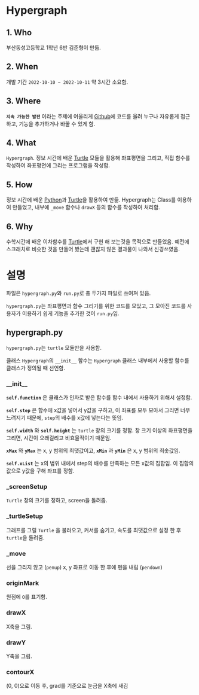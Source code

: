 # Hypergraph

## 1. Who
부산동성고등학교 1학년 6반 김준형이 만듦.

## 2. When
개발 기간 `2022-10-10 ~ 2022-10-11` 약 3시간 소요함.

## 3. Where
**`지속 가능한 발전`** 이라는 주제에 어울리게 [Github](https://namu.wiki/w/GitHub)에 코드를 올려 누구나 자유롭게 접근하고, 기능을 추가하거나 바꿀 수 있게 함.

## 4. What
`Hypergraph`.
정보 시간에 배운 [Turtle](https://docs.python.org/ko/3/library/turtle.html) 모듈을 활용해 좌표평면을 그리고, 직접 함수를 작성하여 좌표평면에 그리는 프로그램을 작성함.

## 5. How
정보 시간에 배운 [Python](https://www.python.org)과 [Turtle](https://docs.python.org/ko/3/library/turtle.html)을 활용하여 만듦.
Hypergraph는 Class를 이용하여 만들었고, 내부에 `_move` 함수나 `drawX` 등의 함수를 작성하여 처리함.

## 6. Why
수학시간에 배운 이차함수를 [Turtle](https://docs.python.org/ko/3/library/turtle.html)에서 구현 해 보는것을 목적으로 만들었음.
예전에 스크래치로 비슷한 것을 만들어 봤는데 괜찮지 않은 결과물이 나와서 신경쓰였음.


# 설명
파일은 `hypergraph.py`와 `run.py`로 총 두가지 파일로 쓰여져 있음.

`hypergraph.py`는 좌표평면과 함수 그리기를 위한 코드를 모았고, 그 모아진 코드를 사용자가 이용하기 쉽게 기능을 추가한 것이 `run.py`임.

## hypergraph.py
`hypergraph.py`는 `turtle` 모듈만을 사용함.

클래스 `Hypergraph`의 `__init__` 함수는 `Hypergraph` 클래스 내부에서 사용할 함수를 클래스가 정의될 때 선언함.

### \_\_init\_\_
**`self.function`** 은 클래스가 인자로 받은 함수를 함수 내에서 사용하기 위해서 설정함.

**`self.step`** 은 함수에 x값을 넣어서 y값을 구하고, 이 좌표를 모두 모아서 그리면 너무 느려지기 때문에, `step`의 배수를 x값에 넣는다는 뜻임.

**`self.width`** 와 **`self.height`** 는 `turtle` 창의 크기를 정함.
창 크기 이상의 좌표평면을 그리면, 시간이 오래걸리고 비효율적이기 때문임.

**`xMax`** 와 **`yMax`** 는 x, y 범위의 최댓값이고,
**`xMin`** 과 **`yMin`** 은 x, y 범위의 최솟값임.

**`self.xList`** 는 x의 범위 내에서 step의 배수를 만족하는 모든 x값의 집합임. 이 집합의 값으로 y값을 구해 좌표를 정함.

### _screenSetup
`Turtle` 창의 크기를 정하고, screen을 돌려줌.

### _turtleSetup
그래프를 그릴 `Turtle` 을 불러오고,
커서를 숨기고, 속도를 최댓값으로 설정 한 후 `turtle`을 돌려줌.

### _move
선을 그리지 않고 (`penup`) x, y 좌표로 이동 한 후에 펜을 내림 (`pendown`)

### originMark
원점에 `O`를 표기함.

### drawX
X축을 그림.

### drawY
Y축을 그림.

### contourX
(0, 0)으로 이동 후, grad를 기준으로 눈금을 X축에 새김
